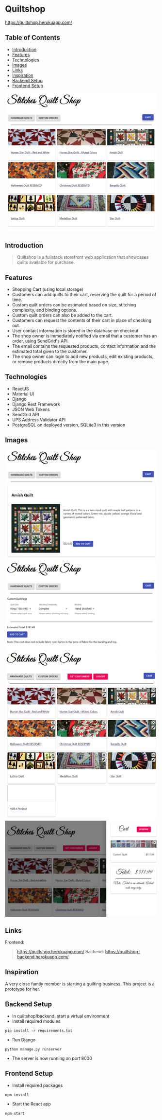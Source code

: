 # Quiltshop
https://quiltshop.herokuapp.com/

## Table of Contents
* [Introduction](#Introduction)
* [Features](#Features)
* [Technologies](#Technologies)
* [Images](#Images)
* [Links](#Links)
* [Inspiration](#Inspiration)
* [Backend Setup](#Backend-Setup)
* [Frontend Setup](#Frontend-Setup)

![Product Page](./Screenshots/products.png)

## Introduction
>Quiltshop is a fullstack storefront web application that showcases quilts available for purchase.

## Features
* Shopping Cart (using local storage)
* Customers can add quilts to their cart, reserving the quilt for a period of time.
* Custom quilt orders can be estimated based on size, stitching complexity, and binding options.
* Custom quilt orders can also be added to the cart.
* Customers can request the contents of their cart in place of checking out.
* User contact information is stored in the database on checkout.
* The shop owner is immediately notified via email that a customer has an order, using SendGrid's API.
* The email contains the requested products, contact information and the estimated total given to the customer.
* The shop owner can login to add new products, edit existing products, or remove products directly from the main page.

## Technologies
* ReactJS
* Material UI
* Django
* Django Rest Framework
* JSON Web Tokens
* SendGrid API
* UPS Address Validator API
* PostgreSQL on deployed version, SQLite3 in this version

## Images
![Product Details](./Screenshots/detail.png)
![Custom Order](./Screenshots/custom.png)
![Logged In Owner](./Screenshots/login.png)
![Shopping Cart](./Screenshots/cart.png)

## Links
Frontend:
>https://quiltshop.herokuapp.com/
Backend:
>https://quiltshop-backend.herokuapp.com/

## Inspiration
A very close family member is starting a quilting business. This project is a prototype for her.

## Backend Setup
* In quiltshop/backend, start a virtual environment
* Install required modules
```
pip install -r requirements.txt
```
* Run Django
```
python manage.py runserver
```
* The server is now running on port 8000

## Frontend Setup
* Install required packages
```
npm install
```
* Start the React app
```
npm start
```
